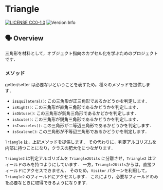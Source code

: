 # Triangle

[![LICENSE CC0-1.0](https://img.shields.io/badge/LICENSE-CC0--1.0-blue)](https://github.com/tamada/triangle/blob/main/LICENSE)
![Version Info](https://img.shields.io/badge/Version-1.0.0-blue)

## :speaking_head: Overview

三角形を材料として，オブジェクト指向のカプセル化を学ぶためのプロジェクトです．

### メソッド

getter/setter は必要ないということを表すため，種々のメソッドを提供します．

- `isEquilateral()`: この三角形が正三角形であるかどうかを判定します．
- `isRight()`: この三角形が直角三角形であるかどうかを判定します．
- `isObtuse()`: この三角形が鈍角三角形であるかどかを判定します．
- `isAcute()`: この三角形が鋭角三角形であるかどうかを判定します．
- `isIsosceles()`: この三角形が二等辺三角形であるかどうかを判定します．
- `isScalene()`: この三角形が不等辺三角形であるかどうかを判定します．

`Triangle` は，上記メソッドを提供します．
その代わりに，判定アルゴリズムを内部に持つことになり，クラスの肥大化につながります．

`Triangle2` は判定アルゴリズムを `Triangle2Utils` に分離させ，`Triangle2` はフィールドのみを持つようにしています．
一方，`Triangle2Utils`からは，直接フィールドにアクセスできません．
そのため，`Visitor` パターンを利用して，`Triangle2` のフィールドにアクセスします．
これにより，必要なフィールドのみを必要なときに取得できるようになります．

